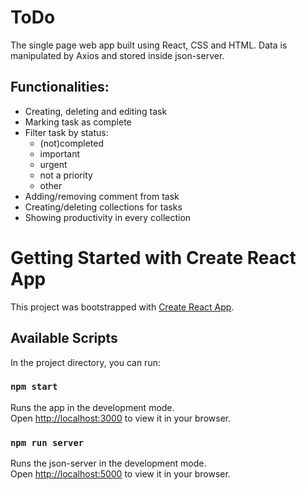 # ToDo
The single page web app built using React, CSS and HTML. Data is manipulated by Axios and stored inside json-server. 

## Functionalities:
- Creating, deleting and editing task
- Marking task as complete
- Filter task by status:
    - (not)completed
    - important
    - urgent
    - not a priority
    - other
- Adding/removing comment from task
- Creating/deleting collections for tasks
- Showing productivity in every collection

# Getting Started with Create React App

This project was bootstrapped with [Create React App](https://github.com/facebook/create-react-app).

## Available Scripts

In the project directory, you can run:

### `npm start`

Runs the app in the development mode.\
Open [http://localhost:3000](http://localhost:3000) to view it in your browser.

### `npm run server`

Runs the json-server in the development mode.\
Open [http://localhost:5000](http://localhost:5000) to view it in your browser.


